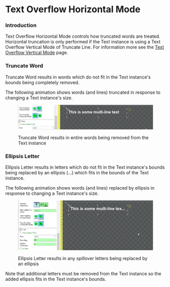 # Text Overflow Horizontal Mode

### Introduction

Text Overflow Horizontal Mode controls how truncated words are treated. Horizontal truncation is only performed if the Text instance is using a Text Overflow Vertical Mode of Truncate Line. For information more see the [Text Overflow Vertical Mode](text-overflow-vertical-mode.md) page.

### Truncate Word

Truncate Word results in words which do not fit in the Text instance's bounds being completely removed.

The following animation shows words (and lines) truncated in response to changing a Text instance's size.

<figure><img src="../../../.gitbook/assets/29_12 07 46.gif" alt=""><figcaption><p>Truncate Word results in entire words being removed from the Text instance</p></figcaption></figure>

### Ellipsis Letter

Ellipsis Letter results in letters which do not fit in the Text instance's bounds being replaced by an ellipsis (...) which fits in the bounds of the Text instance.&#x20;

The following animation shows words (and lines) replaced by ellipsis in response to changing a Text instance's size.

<figure><img src="../../../.gitbook/assets/29_12 13 12.gif" alt=""><figcaption><p>Ellipsis Letter results in any spillover letters being replaced by an ellipsis</p></figcaption></figure>

Note that additional letters must be removed from the Text instance so the added ellipsis fits in the Text instance's bounds.
